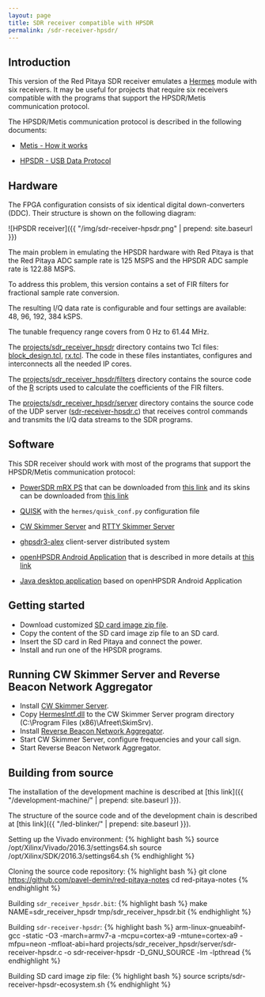 ```yaml
---
layout: page
title: SDR receiver compatible with HPSDR
permalink: /sdr-receiver-hpsdr/
---
```


Introduction
-----

This version of the Red Pitaya SDR receiver emulates a [Hermes](http://openhpsdr.org/hermes.php) module with six receivers. It may be useful for projects that require six receivers compatible with the programs that support the HPSDR/Metis communication protocol.

The HPSDR/Metis communication protocol is described in the following documents:

 - [Metis - How it works](http://svn.tapr.org/repos_sdr_hpsdr/trunk/Metis/Documentation/Metis-%20How%20it%20works_V1.33.pdf)

 - [HPSDR - USB Data Protocol](http://svn.tapr.org/repos_sdr_hpsdr/trunk/Documentation/USB_protocol_V1.58.doc)

Hardware
-----

The FPGA configuration consists of six identical digital down-converters (DDC). Their structure is shown on the following diagram:

![HPSDR receiver]({{ "/img/sdr-receiver-hpsdr.png" | prepend: site.baseurl }})

The main problem in emulating the HPSDR hardware with Red Pitaya is that the Red Pitaya ADC sample rate is 125 MSPS and the HPSDR ADC sample rate is 122.88 MSPS.

To address this problem, this version contains a set of FIR filters for fractional sample rate conversion.

The resulting I/Q data rate is configurable and four settings are available: 48, 96, 192, 384 kSPS.

The tunable frequency range covers from 0 Hz to 61.44 MHz.

The [projects/sdr_receiver_hpsdr](https://github.com/pavel-demin/red-pitaya-notes/tree/master/projects/sdr_receiver_hpsdr) directory contains two Tcl files: [block_design.tcl](https://github.com/pavel-demin/red-pitaya-notes/blob/master/projects/sdr_receiver_hpsdr/block_design.tcl), [rx.tcl](https://github.com/pavel-demin/red-pitaya-notes/blob/master/projects/sdr_receiver_hpsdr/rx.tcl). The code in these files instantiates, configures and interconnects all the needed IP cores.

The [projects/sdr_receiver_hpsdr/filters](https://github.com/pavel-demin/red-pitaya-notes/tree/master/projects/sdr_receiver_hpsdr/filters) directory contains the source code of the [R](http://www.r-project.org) scripts used to calculate the coefficients of the FIR filters.

The [projects/sdr_receiver_hpsdr/server](https://github.com/pavel-demin/red-pitaya-notes/tree/master/projects/sdr_receiver_hpsdr/server) directory contains the source code of the UDP server ([sdr-receiver-hpsdr.c](https://github.com/pavel-demin/red-pitaya-notes/blob/master/projects/sdr_receiver_hpsdr/server/sdr-receiver-hpsdr.c)) that receives control commands and transmits the I/Q data streams to the SDR programs.

Software
-----

This SDR receiver should work with most of the programs that support the HPSDR/Metis communication protocol:

 - [PowerSDR mRX PS](http://openhpsdr.org/wiki/index.php?title=PowerSDR) that can be downloaded from [this link](http://svn.tapr.org/repos_sdr_hpsdr/trunk/W5WC/PowerSDR_Installers) and its skins can be downloaded from [this link](
http://svn.tapr.org/repos_sdr_hpsdr/trunk/W5WC/OpenHPSDR_Skins)

 - [QUISK](http://james.ahlstrom.name/quisk) with the `hermes/quisk_conf.py` configuration file

 - [CW Skimmer Server](http://dxatlas.com/skimserver) and [RTTY Skimmer Server](http://dxatlas.com/RttySkimServ)

 - [ghpsdr3-alex](http://napan.ca/ghpsdr3) client-server distributed system

 - [openHPSDR Android Application](https://play.google.com/store/apps/details?id=org.g0orx.openhpsdr) that is described in more details at [this link](http://g0orx.blogspot.be/2015/01/openhpsdr-android-application.html)

 - [Java desktop application](http://g0orx.blogspot.co.uk/2015/04/java-desktop-application-based-on.html) based on openHPSDR Android Application

Getting started
-----

 - Download customized [SD card image zip file](https://www.dropbox.com/sh/5fy49wae6xwxa8a/AAAP62ge2aAqpTxTP1of5zLga/sdr/ecosystem-0.95-1-6deb253-sdr-receiver-hpsdr.zip?dl=1).
 - Copy the content of the SD card image zip file to an SD card.
 - Insert the SD card in Red Pitaya and connect the power.
 - Install and run one of the HPSDR programs.

Running CW Skimmer Server and Reverse Beacon Network Aggregator
-----

 - Install [CW Skimmer Server](http://dxatlas.com/skimserver).
 - Copy [HermesIntf.dll](https://sourceforge.net/projects/hermesintf/files) to the CW Skimmer Server program directory (C:\Program Files (x86)\Afreet\SkimSrv).
 - Install [Reverse Beacon Network Aggregator](http://www.reversebeacon.net/pages/Aggregator+19).
 - Start CW Skimmer Server, configure frequencies and your call sign.
 - Start Reverse Beacon Network Aggregator.

Building from source
-----

The installation of the development machine is described at [this link]({{ "/development-machine/" | prepend: site.baseurl }}).

The structure of the source code and of the development chain is described at [this link]({{ "/led-blinker/" | prepend: site.baseurl }}).

Setting up the Vivado environment:
{% highlight bash %}
source /opt/Xilinx/Vivado/2016.3/settings64.sh
source /opt/Xilinx/SDK/2016.3/settings64.sh
{% endhighlight %}

Cloning the source code repository:
{% highlight bash %}
git clone https://github.com/pavel-demin/red-pitaya-notes
cd red-pitaya-notes
{% endhighlight %}

Building `sdr_receiver_hpsdr.bit`:
{% highlight bash %}
make NAME=sdr_receiver_hpsdr tmp/sdr_receiver_hpsdr.bit
{% endhighlight %}

Building `sdr-receiver-hpsdr`:
{% highlight bash %}
arm-linux-gnueabihf-gcc -static -O3 -march=armv7-a -mcpu=cortex-a9 -mtune=cortex-a9 -mfpu=neon -mfloat-abi=hard projects/sdr_receiver_hpsdr/server/sdr-receiver-hpsdr.c -o sdr-receiver-hpsdr -D_GNU_SOURCE -lm -lpthread
{% endhighlight %}

Building SD card image zip file:
{% highlight bash %}
source scripts/sdr-receiver-hpsdr-ecosystem.sh
{% endhighlight %}
